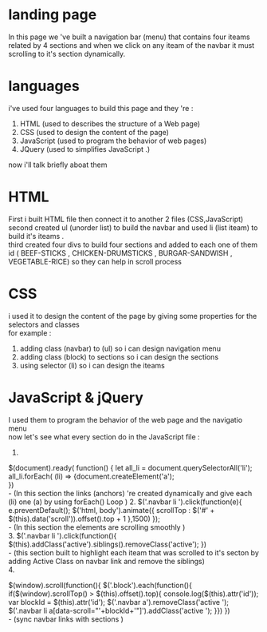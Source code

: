 # landing page 
In this page we 've built a navigation bar (menu) that contains four iteams related by 4 sections and when
we click on any iteam of the navbar it must scrolling to it's section dynamically.

languages 
======
i've used four languages to build this page and they 're :
1. HTML (used to  describes the structure of a Web page) 
2. CSS  (used to design the content of the page)
3. JavaScript (used to program the behavior of web pages)
4. JQuery (used to simplifies JavaScript .) <br/>

now i'll talk briefly aboat them 

HTML
======
First i built HTML file then connect it to another 2 files (CSS,JavaScript)<br/>
second created ul (unorder list) to build the navbar and used li (list iteam) to build it's iteams . <br/>
third created four divs to build four sections and added to each one of them id ( BEEF-STICKS , CHICKEN-DRUMSTICKS , BURGAR-SANDWISH , VEGETABLE-RICE) so they can help in scroll process

CSS
======
i used it to design the content of the page by giving some properties for the selectors and classes <br/>
for example :
1. adding class (navbar) to (ul) so i can design navigation menu 
2. adding class (block) to sections so i can design the sections 
3. using selector (li) so i can design the iteams 

JavaScript & jQuery
====== 
I used them to program the behavior of the web page and the navigatio menu  <br/>
now let's see what every section do in the JavaScript file : <br/>

1. 
$(document).ready( function() {
let all_li = document.querySelectorAll('li');
all_li.forEach( (li) => {document.createElement('a');  
})
<br/>- (In this section the links (anchors) 're created dynamically and give each (li) one (a) by using forEach() Loop )
2. 
$('.navbar li ').click(function(e){
      e.preventDefault();
      $('html, body').animate({
        scrollTop : $('#' + $(this).data('scroll')).offset().top + 1
      },1500)
    });
<br/>- (In this section the elements are scrolling smoothly  )   
3.
$('.navbar li  ').click(function(){
       $(this).addClass('active').siblings().removeClass('active');
   }) 
<br/>- (this section built to highlight each iteam that was scrolled to it's secton by adding Active Class on navbar link and remove the siblings)    
4.

   $(window).scroll(function(){
    $('.block').each(function(){
      if($(window).scrollTop() > $(this).offset().top){
        console.log($(this).attr('id'));
        var blockId = $(this).attr('id');
        $('.navbar  a').removeClass('active ');
        $('.navbar li a[data-scroll="'+blockId+'"]').addClass('active ');
      }})
   })
<br/>- (sync navbar links with sections  )      
   
